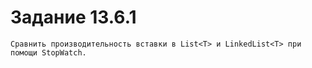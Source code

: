 # Задание 13.6.1

    Сравнить производительность вставки в List<T> и LinkedList<T> при помощи StopWatch.